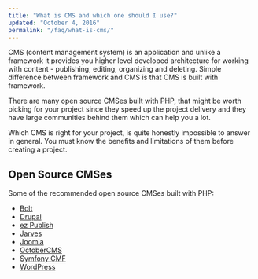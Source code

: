 ```yaml
---
title: "What is CMS and which one should I use?"
updated: "October 4, 2016"
permalink: "/faq/what-is-cms/"
---
```


CMS (content management system) is an application and unlike a framework it
provides you higher level developed architecture for working with content -
publishing, editing, organizing and deleting. Simple difference between framework
and CMS is that CMS is built with framework.

There are many open source CMSes built with PHP, that might be worth picking for
your project since they speed up the project delivery and they have large
communities behind them which can help you a lot.

Which CMS is right for your project, is quite honestly impossible to answer in
general. You must know the benefits and limitations of them before creating a
project.

## Open Source CMSes

Some of the recommended open source CMSes built with PHP:

* [Bolt](https://bolt.cm/)
* [Drupal](https://www.drupal.org/)
* [ez Publish](http://ez.no/Communaute)
* [Jarves](http://jarves.io/)
* [Joomla](https://www.joomla.org/)
* [OctoberCMS](https://octobercms.com/)
* [Symfony CMF](http://cmf.symfony.com/)
* [WordPress](https://wordpress.org/)
